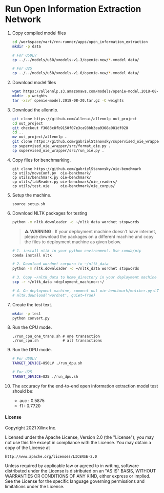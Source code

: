# Run Open Information Extraction Network

1. Copy compiled model files
    ``` bash
    cd /workspace/vart/rnn-runner/apps/open_information_extraction
    mkdir -p data

    # For U50LV
    cp ../../models/u50/xmodels-v1.3/openie-new/*.xmodel data/

    # For U25
    cp ../../models/u50/xmodels-v1.0/openie-new/*.xmodel data/
    ```

1. Download model files
    ``` bash
    wget https://allennlp.s3.amazonaws.com/models/openie-model.2018-08-20.tar.gz
    mkdir -p weights
    tar -xzvf openie-model.2018-08-20.tar.gz -C weights
    ```

1. Download the allennlp.
    ``` bash
    git clone https://github.com/allenai/allennlp out_project
    cd out_project
    git checkout f3083c8fb9150f07e3ca98bb3ea9368a081df028
    cd ..
    mv out_project/allennlp .
    git clone https://github.com/gabrielStanovsky/supervised_oie_wrapper
    cp supervised_oie_wrapper/src/format_oie.py .
    cp supervised_oie_wrapper/src/run_oie.py .
    ```
2. Copy files for benchmarking.
    ```
    git clone https://github.com/gabrielStanovsky/oie-benchmark
    cp utils/moveConf.py  oie-benchmark/
    cp utils/benchmark.py oie-benchmark/
    cp utils/tabReader.py oie-benchmark/oie_readers/
    cp utils/test.oie     oie-benchmark/oie_corpus/
    ```
4. Setup the machine.
    ```
    source setup.sh
    ```

3. Download NLTK packages for testing
    ``` bash
    python -m nltk.downloader -d ~/nltk_data wordnet stopwords
    ```

    > :warning: **WARNING** : If your deployment machine doesn't have internet, please download the packages on a different machine and copy the files to deployment machine as given below.

    ``` bash
    # 1. install nltk in your python environment. Use conda/pip
    conda install nltk

    # 2. Download wordnet corpora to ~/nltk_data
    python -m nltk.downloader -d ~/nltk_data wordnet stopwords

    # 3. Copy ~/nltk_data to home_directory in your deployment machine
    scp -r ~/nltk_data <deployment_machine>:~/

    # 4. On deployment machine, comment out oie-benchmark/matcher.py:L7 to avoid downloading again.
    # nltk.download('wordnet', quiet=True)
    ```

5. Create the test text.
    ``` bash
    mkdir -p test
    python convert.py
    ```
6. Run the CPU mode.
    ```
    ./run_cpu_one_trans.sh # one transaction
    ./run_cpu.sh           # all transactions
    ```
7. Run the DPU mode.
    ``` bash
    # For U50LV
    TARGET_DEVICE=U50LV ./run_dpu.sh

    # For U25
    TARGET_DEVICE=U25 ./run_dpu.sh
    ```
8. The accuracy for the end-to-end open information extraction model test should be:
    - auc : 0.5875
    - f1 : 0.7720

#### License
Copyright 2021 Xilinx Inc.

Licensed under the Apache License, Version 2.0 (the "License");
you may not use this file except in compliance with the License.
You may obtain a copy of the License at

    http://www.apache.org/licenses/LICENSE-2.0

Unless required by applicable law or agreed to in writing, software
distributed under the License is distributed on an "AS IS" BASIS,
WITHOUT WARRANTIES OR CONDITIONS OF ANY KIND, either express or implied.
See the License for the specific language governing permissions and
limitations under the License.


